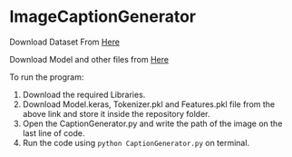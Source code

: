 # ImageCaptionGenerator

Download Dataset From [Here](https://www.kaggle.com/datasets/adityajn105/flickr8k)

Download Model and other files from [Here](https://drive.google.com/drive/folders/1-GgbbDrP_K4gWyAkCUzv9q9Qmu-8VTrj?usp=sharing)

To run the program:
1. Download the required Libraries. 
2. Download Model.keras, Tokenizer.pkl and Features.pkl file from the above link and store it inside the repository folder.
3. Open the CaptionGenerator.py and write the path of the image on the last line of code.
4. Run the code using ```python CaptionGenerator.py``` on terminal.
